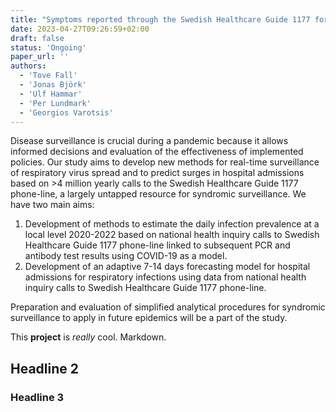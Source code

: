```yaml
---
title: "Symptoms reported through the Swedish Healthcare Guide 1177 for disease surveillance and hospital predictions"
date: 2023-04-27T09:26:59+02:00
draft: false
status: 'Ongoing'
paper_url: ''
authors:
  - 'Tove Fall'
  - 'Jonas Björk'
  - 'Ulf Hammar'
  - 'Per Lundmark'
  - 'Georgios Varotsis'
---
```


Disease surveillance is crucial during a pandemic because it allows informed decisions and evaluation of the effectiveness of implemented policies. Our study aims to develop new methods for real-time surveillance of respiratory virus spread and to predict surges in hospital admissions based on >4 million yearly calls to the Swedish Healthcare Guide 1177 phone-line, a largely untapped resource for syndromic surveillance. We have two main aims:

  1. Development of methods to estimate the daily infection prevalence at a local level 2020-2022 based on national health inquiry calls to Swedish Healthcare Guide 1177 phone-line linked to subsequent PCR and antibody test results using COVID-19 as a model.
  2. Development of an adaptive 7-14 days forecasting model for hospital admissions for respiratory infections using data from national health inquiry calls to Swedish Healthcare Guide 1177 phone-line.

Preparation and evaluation of simplified analytical procedures for syndromic surveillance to apply in future epidemics will be a part of the study.

This **project** is *really* cool. Markdown.

## Headline 2

### Headline 3
